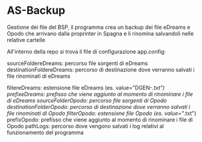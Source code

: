 # AS-Backup
Gestione dei file del BSP, il programma crea un backup dei file eDreams e Opodo che arrivano dalla proprinter in Spagna e li rinomina salvandoli nelle relative cartelle

All'interno della repo si trova il file di configurazione app.config:

sourceFoldereDreams: percorso file sorgenti di eDreams
destinationFoldereDreams: percorso di destinazione dove verranno salvati i file rinominati di eDreams

filtereDreams: estensione file eDreams (es. value="DGEN-*.txt")
prefixeDreams: prefisso che viene aggiunto al momento di rinominare i file di eDreams
sourceFolderOpodo: percorso file sorgenti di Opodo
destinationFolderOpodo: percorso di destinazione dove verranno salvati i file rinominati di Opodo
filterOpodo: estensione file Opodo (es. value="*.txt")
prefixOpodo: prefisso che viene aggiunto al momento di rinominare i file di Opodo
pathLogs: percorso dove vengono salvati i log relativi al funzionamento del programma
